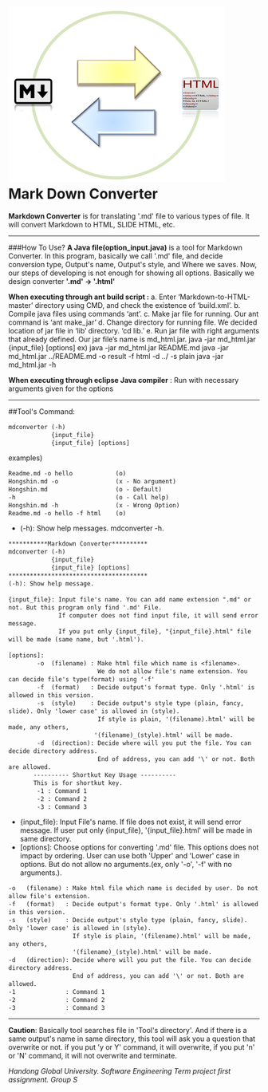![logo](Logo2.png)
Mark Down Converter
===========
**Markdown Converter** is for translating '.md' file to various types of file. It will convert Markdown to HTML, SLIDE HTML, etc.
- - - -
###How To Use?
__A Java file(option_input.java)__ is a tool for Markdown Converter.
In this program, basically we call '.md' file, and decide conversion type, Output's name, Output's style, and Where we saves. Now, our steps of developing is not enough for showing all options. Basically we design converter **'.md' -> '.html'**


__When executing through ant build script :__
a. Enter ‘Markdown-to-HTML-master’ directory using CMD, and check the existence of ‘build.xml’. 
b. Compile java files using commands ‘ant’.
c. Make jar file for running. Our ant command is ‘ant make_jar’
d. Change directory for running file. We decided location of jar file in ‘lib’ directory. ‘cd lib.’
e. Run jar file with right arguments that already defined. Our jar file’s name is md_html.jar. 
java -jar md_html.jar {input_file} [options]
ex) java -jar md_html.jar README.md
   java -jar md_html.jar ../README.md -o result -f html -d ../ -s plain
   java -jar md_html.jar -h


__When executing through eclipse Java compiler__
: Run with necessary arguments given for the options
- - - -

##Tool's Command:
```
mdconverter (-h) 
            {input_file}
            {input_file} [options]
```
examples)
```
Readme.md -o hello            (o)
Hongshin.md -o                (x - No argument)
Hongshin.md                   (o - Default)
-h                            (o - Call help)
Hongshin.md -h                (x - Wrong Option)
Readme.md -o hello -f html    (o)
```
   * (-h): Show help messages. mdconverter -h.
```
***********Markdown Converter**********
mdconverter (-h)
            {input_file}
            {input_file} [options]      
***************************************
(-h): Show help message.

{input_file}: Input file's name. You can add name extension ".md" or not. But this program only find '.md' File.
              If computer does not find input file, it will send error message.
              If you put only {input_file}, "{input_file}.html" file will be made (same name, but '.html').

[options]: 
        -o  (filename) : Make html file which name is <filename>.
                         We do not allow file's name extension. You can decide file's type(format) using '-f'
        -f  (format)   : Decide output's format type. Only '.html' is allowed in this version.
        -s  (style)    : Decide output's style type (plain, fancy, slide). Only 'lower case' is allowed in (style). 
                         If style is plain, '(filename).html' will be made, any others,
                        '(filename)_(style).html' will be made.
        -d  (direction): Decide where will you put the file. You can decide directory address.
                         End of address, you can add '\' or not. Both are allowed.
       ---------- Shortkut Key Usage ----------           
       This is for shortkut key.
        -1 : Command 1 
        -2 : Command 2
        -3 : Command 3
```
   * {input_file}: Input File's name. If file does not exist, it will send error message. If user put only {input_file}, '{input_file}.html' will be made in same directory.
   * [options]: Choose options for converting '.md' file. This options does not impact by ordering. User can use both 'Upper' and 'Lower' case in options. But do not allow no arguments.(ex, only '-o', '-f' with no arguments.).
```
-o   (filename) : Make html file which name is decided by user. Do not allow file's extension.
-f   (format)   : Decide output's format type. Only '.html' is allowed in this version.
-s   (style)    : Decide output's style type (plain, fancy, slide). Only 'lower case' is allowed in (style).
                  If style is plain, '(filename).html' will be made, any others, 
                  '(filename)_(style).html' will be made.
-d   (direction): Decide where will you put the file. You can decide directory address.
                  End of address, you can add '\' or not. Both are allowed.
-1              : Command 1
-2              : Command 2
-3              : Command 3
```

----------
 __Caution__: Basically tool searches file in 'Tool's directory'. And if there is a same output's name in same directory, this tool will ask you a question that overwrite or not. if you put 'y or Y' command, it will overwrite, if you put 'n' or 'N' command, it will not overwrite and terminate. 
 
_Handong Global University.
Software Engineering Term project first assignment.
Group S_
